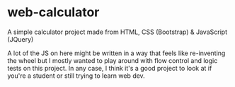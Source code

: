 # web-calculator
A simple calculator project made from HTML, CSS (Bootstrap) &amp; JavaScript (JQuery)

A lot of the JS on here might be written in a way that feels like re-inventing the wheel but I mostly wanted to play around with flow control and logic tests on this project. In any case, I think it's a good project to look at if you're a student or still trying to learn web dev.
